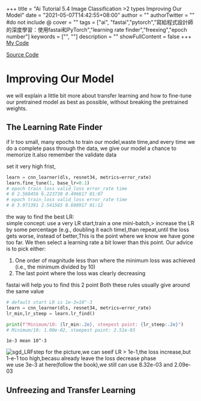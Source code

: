 +++
title = "Ai Tutorial 5.4 Image Classification >2 types Improving Our Model"
date = "2021-05-07T14:42:55+08:00"
author = ""
authorTwitter = "" #do not include @
cover = ""
tags = ["ai", "fastai","pytorch","寫給程式設計師的深度學習：使用fastai和PyTorch","learning rate finder","freexing","epoch number"]
keywords = ["", ""]
description = ""
showFullContent = false
+++
[My Code
](https://colab.research.google.com/drive/1Rqum2194iz5nXH26PPoBMpKM71wQ4eYI?usp=sharing)

[Source Code
](https://colab.research.google.com/github/fastai/fastbook/blob/master/05_pet_breeds.ipynb#scrollTo=YOTrrdP7BuWd)
# Improving Our Model

we will explain a little bit more about transfer learning and how to fine-tune our pretrained model as best as possible, without breaking the pretrained weights.

## The Learning Rate Finder

if lr too small, many epochs to train our model,waste time,and every time we do a complete pass through the data, we give our model a chance to memorize it.also remember the validate data

set it very high frist,

```py
learn = cnn_learner(dls, resnet34, metrics=error_rate)
learn.fine_tune(1, base_lr=0.1)
# epoch train_loss valid_loss error_rate time
# 0 2.568456 6.223738 0.496617 01:07
# epoch train_loss valid_loss error_rate time
# 0 3.971391 2.541565 0.698917 01:12
```

the way to find the best LR:  
simple concept: use a very LR start,train a one mini-batch,> increase the LR by some percentage (e.g., doubling it each time),than repeat,until the loss gets worse, instead of better,This is the point where we know we have gone too far. We then select a learning rate a bit lower than this point. Our advice is to pick either:

1. One order of magnitude less than where the minimum loss was achieved (i.e., the minimum divided by 10)
2. The last point where the loss was clearly decreasing  

fastai will help you to find this 2 point Both these rules usually give around the same value

```py
# default start LR is 1e-3=10^-3
learn = cnn_learner(dls, resnet34, metrics=error_rate)
lr_min,lr_steep = learn.lr_find()

print(f"Minimum/10: {lr_min:.2e}, steepest point: {lr_steep:.2e}")
# Minimum/10: 1.00e-02, steepest point: 2.51e-03
```
`1e-3 mean 10^-3`

![sgd_LRFstep](/img/ai_t/t1/lrf.PNG)
for the picture,we can seeif LR > 1e-1,the loss increase,but 1-e-1 too high,becasu already leave the loss decrease phase  
we use 3e-3 at here(follow the book),we still can use 8.32e-03 and 2.09e-03


## Unfreezing and Transfer Learning